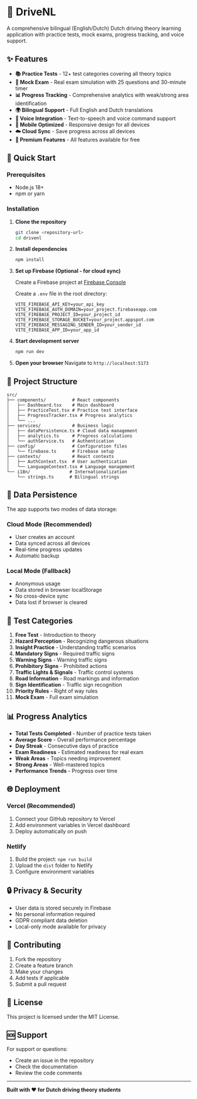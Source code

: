 # 🚗 DriveNL

A comprehensive bilingual (English/Dutch) Dutch driving theory learning application with practice tests, mock exams, progress tracking, and voice support.

## ✨ Features

- **📚 Practice Tests** - 12+ test categories covering all theory topics
- **🎯 Mock Exam** - Real exam simulation with 25 questions and 30-minute timer
- **📊 Progress Tracking** - Comprehensive analytics with weak/strong area identification
- **🌍 Bilingual Support** - Full English and Dutch translations
- **🎤 Voice Integration** - Text-to-speech and voice command support
- **📱 Mobile Optimized** - Responsive design for all devices
- **☁️ Cloud Sync** - Save progress across all devices
- **💎 Premium Features** - All features available for free

## 🚀 Quick Start

### Prerequisites
- Node.js 18+ 
- npm or yarn

### Installation

1. **Clone the repository**
   ```bash
   git clone <repository-url>
   cd drivenl
   ```

2. **Install dependencies**
   ```bash
   npm install
   ```

3. **Set up Firebase (Optional - for cloud sync)**
   
   Create a Firebase project at [Firebase Console](https://console.firebase.google.com/)
   
   Create a `.env` file in the root directory:
   ```env
   VITE_FIREBASE_API_KEY=your_api_key
   VITE_FIREBASE_AUTH_DOMAIN=your_project.firebaseapp.com
   VITE_FIREBASE_PROJECT_ID=your_project_id
   VITE_FIREBASE_STORAGE_BUCKET=your_project.appspot.com
   VITE_FIREBASE_MESSAGING_SENDER_ID=your_sender_id
   VITE_FIREBASE_APP_ID=your_app_id
   ```

4. **Start development server**
   ```bash
   npm run dev
   ```

5. **Open your browser**
   Navigate to `http://localhost:5173`

## 📁 Project Structure

```
src/
├── components/          # React components
│   ├── Dashboard.tsx    # Main dashboard
│   ├── PracticeTest.tsx # Practice test interface
│   ├── ProgressTracker.tsx # Progress analytics
│   └── ...
├── services/            # Business logic
│   ├── dataPersistence.ts # Cloud data management
│   ├── analytics.ts     # Progress calculations
│   └── authService.ts   # Authentication
├── config/              # Configuration files
│   └── firebase.ts      # Firebase setup
├── contexts/            # React contexts
│   ├── AuthContext.tsx  # User authentication
│   └── LanguageContext.tsx # Language management
└── i18n/               # Internationalization
    └── strings.ts      # Bilingual strings
```

## 🔧 Data Persistence

The app supports two modes of data storage:

### **Cloud Mode (Recommended)**
- User creates an account
- Data synced across all devices
- Real-time progress updates
- Automatic backup

### **Local Mode (Fallback)**
- Anonymous usage
- Data stored in browser localStorage
- No cross-device sync
- Data lost if browser is cleared

## 🎯 Test Categories

1. **Free Test** - Introduction to theory
2. **Hazard Perception** - Recognizing dangerous situations
3. **Insight Practice** - Understanding traffic scenarios
4. **Mandatory Signs** - Required traffic signs
5. **Warning Signs** - Warning traffic signs
6. **Prohibitory Signs** - Prohibited actions
7. **Traffic Lights & Signals** - Traffic control systems
8. **Road Information** - Road markings and information
9. **Sign Identification** - Traffic sign recognition
10. **Priority Rules** - Right of way rules
11. **Mock Exam** - Full exam simulation

## 📊 Progress Analytics

- **Total Tests Completed** - Number of practice tests taken
- **Average Score** - Overall performance percentage
- **Day Streak** - Consecutive days of practice
- **Exam Readiness** - Estimated readiness for real exam
- **Weak Areas** - Topics needing improvement
- **Strong Areas** - Well-mastered topics
- **Performance Trends** - Progress over time

## 🌐 Deployment

### Vercel (Recommended)
1. Connect your GitHub repository to Vercel
2. Add environment variables in Vercel dashboard
3. Deploy automatically on push

### Netlify
1. Build the project: `npm run build`
2. Upload the `dist` folder to Netlify
3. Configure environment variables

## 🔒 Privacy & Security

- User data is stored securely in Firebase
- No personal information required
- GDPR compliant data deletion
- Local-only mode available for privacy

## 🤝 Contributing

1. Fork the repository
2. Create a feature branch
3. Make your changes
4. Add tests if applicable
5. Submit a pull request

## 📄 License

This project is licensed under the MIT License.

## 🆘 Support

For support or questions:
- Create an issue in the repository
- Check the documentation
- Review the code comments

---

**Built with ❤️ for Dutch driving theory students**
